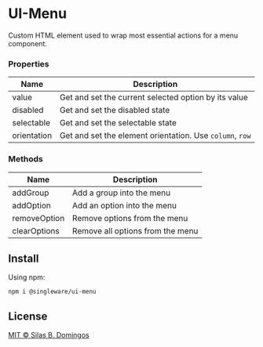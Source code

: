 # UI-Menu

Custom HTML element used to wrap most essential actions for a menu component.

### Properties

| Name        | Description                                              |
| ----------- | -------------------------------------------------------- |
| value       | Get and set the current selected option by its value     |
| disabled    | Get and set the disabled state                           |
| selectable  | Get and set the selectable state                         |
| orientation | Get and set the element orientation. Use `column`, `row` |

### Methods

| Name         | Description                      |
| ------------ | -------------------------------- |
| addGroup     | Add a group into the menu        |
| addOption    | Add an option into the menu      |
| removeOption | Remove options from the menu     |
| clearOptions | Remove all options from the menu |

## Install

Using npm:

```sh
npm i @singleware/ui-menu
```

## License

[MIT &copy; Silas B. Domingos](https://balmante.eti.br)
